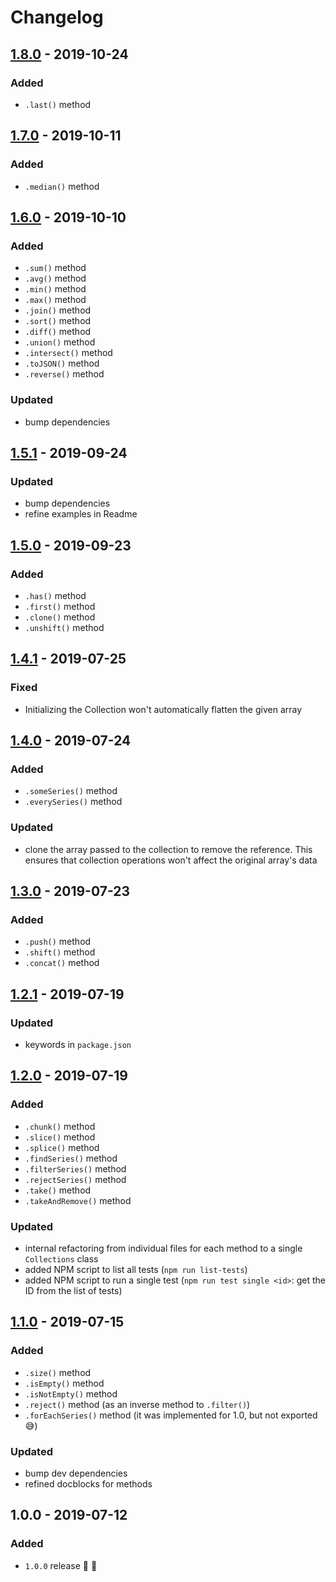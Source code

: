 # Changelog


## [1.8.0](https://github.com/superchargejs/collections/compare/v1.7.0...v1.8.0) - 2019-10-24

### Added
- `.last()` method


## [1.7.0](https://github.com/superchargejs/collections/compare/v1.6.0...v1.7.0) - 2019-10-11

### Added
- `.median()` method


## [1.6.0](https://github.com/superchargejs/collections/compare/v1.5.1...v1.6.0) - 2019-10-10

### Added
- `.sum()` method
- `.avg()` method
- `.min()` method
- `.max()` method
- `.join()` method
- `.sort()` method
- `.diff()` method
- `.union()` method
- `.intersect()` method
- `.toJSON()` method
- `.reverse()` method

### Updated
- bump dependencies


## [1.5.1](https://github.com/superchargejs/collections/compare/v1.5.0...v1.5.1) - 2019-09-24

### Updated
- bump dependencies
- refine examples in Readme


## [1.5.0](https://github.com/superchargejs/collections/compare/v1.4.1...v1.5.0) - 2019-09-23

### Added
- `.has()` method
- `.first()` method
- `.clone()` method
- `.unshift()` method


## [1.4.1](https://github.com/superchargejs/collections/compare/v1.4.0...v1.4.1) - 2019-07-25

### Fixed
- Initializing the Collection won't automatically flatten the given array


## [1.4.0](https://github.com/superchargejs/collections/compare/v1.3.0...v1.4.0) - 2019-07-24

### Added
- `.someSeries()` method
- `.everySeries()` method

### Updated
- clone the array passed to the collection to remove the reference. This ensures that collection operations won't affect the original array's data


## [1.3.0](https://github.com/superchargejs/collections/compare/v1.2.1...v1.3.0) - 2019-07-23

### Added
- `.push()` method
- `.shift()` method
- `.concat()` method


## [1.2.1](https://github.com/superchargejs/collections/compare/v1.2.0...v1.2.1) - 2019-07-19

### Updated
- keywords in `package.json`


## [1.2.0](https://github.com/superchargejs/collections/compare/v1.1.0...v1.2.0) - 2019-07-19

### Added
- `.chunk()` method
- `.slice()` method
- `.splice()` method
- `.findSeries()` method
- `.filterSeries()` method
- `.rejectSeries()` method
- `.take()` method
- `.takeAndRemove()` method

### Updated
- internal refactoring from individual files for each method to a single `Collections` class
- added NPM script to list all tests (`npm run list-tests`)
- added NPM script to run a single test (`npm run test single <id>`: get the ID from the list of tests)


## [1.1.0](https://github.com/superchargejs/collections/compare/v1.0.0...v1.1.0) - 2019-07-15

### Added
- `.size()` method
- `.isEmpty()` method
- `.isNotEmpty()` method
- `.reject()` method (as an inverse method to `.filter()`)
- `.forEachSeries()` method (it was implemented for 1.0, but not exported 😅)

### Updated
- bump dev dependencies
- refined docblocks for methods


## 1.0.0 - 2019-07-12

### Added
- `1.0.0` release 🚀 🎉
